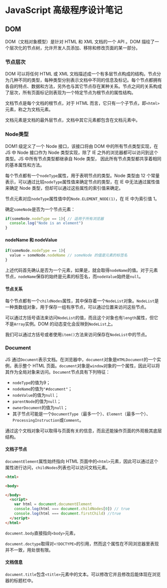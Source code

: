 # JavaScript 高级程序设计笔记

## DOM

DOM（文档对象模型）是针对 HTML 和 XML 文档的一个 API 。DOM 描绘了一个层次化的节点树，允许开发人员添加、移除和修改页面的某一部分。

### 节点层次

DOM 可以将任何 HTML 或 XML 文档描述成一个有多层节点构成的结构。节点分为几种不同的类型，每种类型分别表示文档中不同的信息及标记。每个节点都拥有各自的特点、数据和方法，另外也与其它节点存在某种关系。节点之间的关系构成了层次，所有页面标记则表现为一个特定节点为根节点的属性结构。

文档节点是每个文档的根节点，对于 HTML 而言，它只有一个子节点，即`<html>`元素，称之为文档元素。

文档元素是文档的最外层节点，文档中其它元素都包含在文档元素中。

### Node类型

DOM1 级定义了一个 Node 接口，该接口将由 DOM 中的所有节点类型实现，在 JS 中 Node 接口作为 Node 类型实现，除了 IE 之外的浏览器都可以访问到这个类型。JS 中所有节点类型都继承自 Node 类型， 因此所有节点类型都共享着相同的基本属性和方法。

每个节点都有一个`nodeType`属性，用于表明节点的类型。Node 类型由 12 个常量表示，可以通过比较`nodeType`属性值来确定节点的类型，在 IE 中无法通过属性值来确定 Node 类型，但却可以通过这些属性的索引值来确定。

节点元素对应`nodeType`属性值中的`Node.ELEMENT_NODE(1)`，在 IE 中为索引值 1。

确定`someNode`是否为一个节点元素：

```js
if(someNode.nodeType == 1){ // 适用于所有浏览器
  console.log("Node is an element")
}
```

#### nodeName 和 nodeValue

```js
if(someNode.nodeType == 1){
  value = someNode.nodeName // someNode 的值是元素的标签名
}
```

上述代码首先确认是否为一个元素，如果是，就会取得`nodeName`的值。对于元素节点，`nodeName`保存的始终是元素的标签名，而`nodeValue`始终是`null`。

#### 节点关系

每个节点都有一个`childNodes`属性，其中保存着一个`NodeList`对象。`NodeList`是一种类数组对象，用于保存一组有序节点，可以通过位置来访问这些节点。

可以通过方括号语法来访问`NodeList`的值，而且这个对象也有`length`属性，但它不是`Array`实例。DOM 的动态变化会反映到`NodeList`上。

我们可以通过方括号或者使用`item()`方法来访问保存在`NodeList`中的节点。

### Document

JS 通过`Document`表示文档。在浏览器中，`document`对象是`HTMLDocument`的一个实例，表示整个 HTML 页面。`document`对象是`window`对象的一个属性，因此可以将其作为全局对象来访问。`Document`节点具有下列特征：

* `nodeType`的值为9；
* `nodeName`的值为`"#document"`；
* `nodeValue`的值为`null`；
* `parentNode`的值为`null`；
* `ownerDocument`的值为`null`；
* 其子节点可能是一个`DocumentType`（最多一个）、`Element`（最多一个）、`ProcessingInstruction`或`Comment`。
  
通过这个文档对象可以取得与页面有关的信息，而且还能操作页面的外观极其底层结构。

#### 文档子节点

`documentElement`属性始终指向 HTML 页面中的`<html>`元素，因此可以通过这个属性进行访问，`childNodes`列表也可以访问文档元素。

```html
<html>

<body>

</body>
  <script>
    var html = document.documentElement
    console.log(html === document.childNodes[0]) // true
    console.log(html === document.firstChild) //true
  </script>
</html>
```

`document.body`直接指向`<body>`元素，

`document.doctype`取得对`<!DOCTYPE>`的引用，然而这个属性在不同浏览器里表现并不一致，用处很有限。

#### 文档信息

`document.title`包含`<title>`元素中的文本。可以修改它并且修改后能体现在浏览器的标题栏中。

